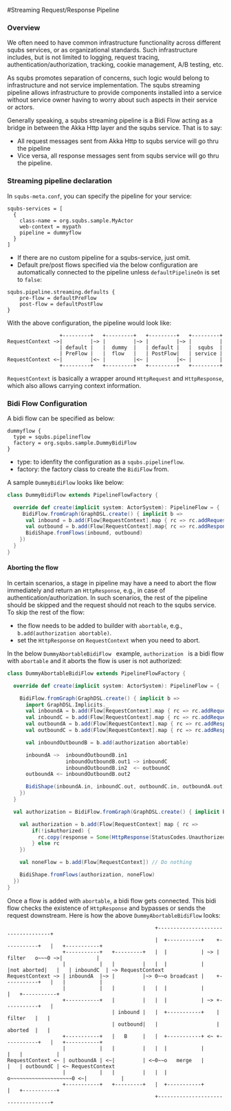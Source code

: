 #Streaming Request/Response Pipeline

### Overview

We often need to have common infrastructure functionality across different squbs services, or as organizational standards.  Such infrastructure includes, but is not limited to logging, request tracing, authentication/authorization, tracking, cookie management, A/B testing, etc.

As squbs promotes separation of concerns, such logic would belong to infrastructure and not service implementation.  The squbs streaming pipeline allows infrastructure to provide components installed into a service without service owner having to worry about such aspects in their service or actors.

Generally speaking, a squbs streaming pipeline is a Bidi Flow acting as a bridge in between the Akka Http layer and the squbs service.  That is to say:

   * All request messages sent from Akka Http to squbs service will go thru the pipeline
   * Vice versa, all response messages sent from squbs service will go thru the pipeline.

### Streaming pipeline declaration

In `squbs-meta.conf`, you can specify the pipeline for your service:

```
squbs-services = [
  {
    class-name = org.squbs.sample.MyActor
    web-context = mypath
    pipeline = dummyflow
  }
]
```
* If there are no custom pipeline for a squbs-service, just omit.
* Default pre/post flows specified via the below configuration are automatically connected to the pipeline unless `defaultPipelineOn` is set to `false`:

```
squbs.pipeline.streaming.defaults {
	pre-flow = defaultPreFlow
	post-flow = defaultPostFlow
}
```

With the above configuration, the pipeline would look like:

```
                 +---------+   +---------+   +---------+   +---------+
RequestContext ~>|         |~> |         |~> |         |~> |         | 
                 | default |   |  dummy  |   | default |   |  squbs  |
                 | PreFlow |   |  flow   |   | PostFlow|   | service | 
RequestContext <~|         |<~ |         |<~ |         |<~ |         |
                 +---------+   +---------+   +---------+   +---------+
```

`RequestContext` is basically a wrapper around `HttpRequest` and `HttpResponse`, which also allows carrying context information.

### Bidi Flow Configuration

A bidi flow can be specified as below:

```
dummyflow {
  type = squbs.pipelineflow
  factory = org.squbs.sample.DummyBidiFlow
}
```

* type: to idenfity the configuration as a `squbs.pipelineflow`.
* factory: the factory class to create the `BidiFlow` from.

A sample `DummyBidiFlow` looks like below:

```scala
class DummyBidiFlow extends PipelineFlowFactory {

  override def create(implicit system: ActorSystem): PipelineFlow = {
     BidiFlow.fromGraph(GraphDSL.create() { implicit b =>
      val inbound = b.add(Flow[RequestContext].map { rc => rc.addRequestHeader(RawHeader("DummyRequest", "ReqValue")) })
      val outbound = b.add(Flow[RequestContext].map{ rc => rc.addResponseHeader(RawHeader("DummyResponse", "ResValue"))})
      BidiShape.fromFlows(inbound, outbound)
    })
  }
}
```

#### Aborting the flow
In certain scenarios, a stage in pipeline may have a need to abort the flow immediately and return an `HttpResponse`, e.g., in case of authentication/authorization.  In such scenarios, the rest of the pipeline should be skipped and the request should not reach to the squbs service.  To skip the rest of the flow: 

* the flow needs to be added to builder with `abortable`, e.g., `b.add(authorization abortable)`.
* set the `HttpResponse` on `RequestContext` when you need to abort.

In the below `DummyAbortableBidiFlow ` example, `authorization ` is a bidi flow with `abortable` and it aborts the flow is user is not authorized: 

```scala
class DummyAbortableBidiFlow extends PipelineFlowFactory {

  override def create(implicit system: ActorSystem): PipelineFlow = {

    BidiFlow.fromGraph(GraphDSL.create() { implicit b =>
      import GraphDSL.Implicits._
      val inboundA = b.add(Flow[RequestContext].map { rc => rc.addRequestHeader(RawHeader("keyInA", "valInA")) })
      val inboundC = b.add(Flow[RequestContext].map { rc => rc.addRequestHeader(RawHeader("keyInC", "valInC")) })
      val outboundA = b.add(Flow[RequestContext].map { rc => rc.addResponseHeaders(RawHeader("keyOutA", "valOutA"))})
      val outboundC = b.add(Flow[RequestContext].map { rc => rc.addResponseHeaders(RawHeader("keyOutC", "valOutC"))})

      val inboundOutboundB = b.add(authorization abortable)

      inboundA ~>  inboundOutboundB.in1
                   inboundOutboundB.out1 ~> inboundC
                   inboundOutboundB.in2  <~ outboundC
      outboundA <~ inboundOutboundB.out2

      BidiShape(inboundA.in, inboundC.out, outboundC.in, outboundA.out)
    })
  }

  val authorization = BidiFlow.fromGraph(GraphDSL.create() { implicit b =>

    val authorization = b.add(Flow[RequestContext] map { rc =>
        if(!isAuthorized) {
          rc.copy(response = Some(HttpResponse(StatusCodes.Unauthorized, entity = "~> ~> bypassing in inbound")))
        } else rc
    })

    val noneFlow = b.add(Flow[RequestContext]) // Do nothing

    BidiShape.fromFlows(authorization, noneFlow)
  })
}
```

Once a flow is added with `abortable`, a bidi flow gets connected.  This bidi flow checks the existence of `HttpResponse` and bypasses or sends the request downstream.  Here is how the above `DummyAbortableBidiFlow` looks:


```
                                                +-----------------------------------+
                                                |  +-----------+    +-----------+   |   +-----------+
                  +-----------+   +---------+   |  |           | ~> |  filter   o~~~0 ~>|           |
                  |           |   |         |   |  |           |    |not aborted|   |   | inboundC  | ~> RequestContext
RequestContext ~> | inboundA  |~> |         |~> 0~~o broadcast |    +-----------+   |   |           |
                  |           |   |         |   |  |           |                    |   +-----------+
                  +-----------+   |         |   |  |           | ~> +-----------+   |
                                  | inbound |   |  +-----------+    |  filter   |   |
                                  | outbound|   |                   |  aborted  |   |
                  +-----------+   |   B     |   |  +-----------+ <~ +-----------+   |   +-----------+
                  |           |   |         |   |  |           |                    |   |           |
RequestContext <~ | outboundA | <~|         | <~0~~o   merge   |                    |   | outboundC | <~ RequestContext
                  |           |   |         |   |  |           o~~~~~~~~~~~~~~~~~~~~0 <~|           |
                  +-----------+   +---------+   |  +-----------+                    |   +-----------+
                                                +-----------------------------------+

```